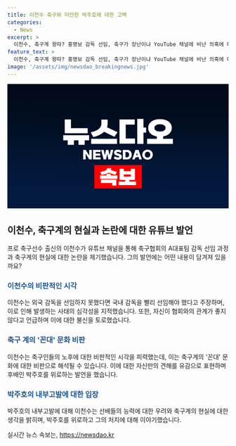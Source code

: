 ```yaml
---
title: 이천수 축구와 미안한 박주호에 대한 고백
categories:
  - News
excerpt: >
  이천수, 축구계 왕따? 홍명보 감독 선임, 축구가 장난이냐 YouTube 채널에 비난 의혹에 대해 외국 감독을 선임 못 한다면 국내 감독을 빨리 선임해야 했다며 발언. 축구인들이 멋있게 늙어야 하는데 못난 축구인들 때문에 후배들이 이슈를 제기하는 것이라며 축구계에 대한 불만 토로. 박주호의 홍 감독 내정 소식에 대한 반응도 전력강화위원회는 앞으로도 필요 없을 것이라고 언급. 현역 축구인의 솔직한 발언이 시선을 끄는 가운데, 축구계의 문제점에 대한 논란이 확산 중.
feature_text: >
  이천수, 축구계 왕따? 홍명보 감독 선임, 축구가 장난이냐 YouTube 채널에 비난 의혹에 대해 외국 감독을 선임 못 한다면 국내 감독을 빨리 선임해야 했다며 발언. 축구인들이 멋있게 늙어야 하는데 못난 축구인들 때문에 후배들이 이슈를 제기하는 것이라며 축구계에 대한 불만 토로. 박주호의 홍 감독 내정 소식에 대한 반응도 전력강화위원회는 앞으로도 필요 없을 것이라고 언급. 현역 축구인의 솔직한 발언이 시선을 끄는 가운데, 축구계의 문제점에 대한 논란이 확산 중.
image: '/assets/img/newsdao_breakingnews.jpg'
---
```


<p><img src="/assets/img/newsdao_breakingnews.jpg" alt="firstkoreanews 속보" /></p>

<h2 data-ke-size="size26">이천수, 축구계의 현실과 논란에 대한 유튜브 발언</h2>

<p data-ke-size="size16">프로 축구선수 출신의 이천수가 유튜브 채널을 통해 축구협회의 A대표팀 감독 선임 과정과 축구계의 현실에 대한 논란을 제기했습니다. 그의 발언에는 어떤 내용이 담겨져 있을까요?</p>

<h3><b><span style="color: #1a5490;">이천수의 비판적인 시각</span></b></h3>

<p data-ke-size="size16">이천수는 외국 감독을 선임하지 못했다면 국내 감독을 빨리 선임해야 했다고 주장하며, 이로 인해 발생하는 사태의 심각성을 지적했습니다. 또한, 자신이 협회와의 관계가 좋지 않다고 언급하며 이에 대한 불신을 토로했습니다.</p>

<h3><b><span style="color: #1a5490;">축구 계의 '꼰대' 문화 비판</span></b></h3>

<p data-ke-size="size16">이천수는 축구인들의 노후에 대한 비판적인 시각을 피력했는데, 이는 축구계의 '꼰대' 문화에 대한 비판으로 해석될 수 있습니다. 이에 대한 자신만의 견해를 유감으로 표현하며 후배인 박주호를 위로하는 발언을 했습니다.</p>

<h3><b><span style="color: #1a5490;">박주호의 내부고발에 대한 입장</span></b></h3>

<p data-ke-size="size16">박주호의 내부고발에 대해 이천수는 선배들의 능력에 대한 우려와 축구계의 현실에 대한 생각을 밝히며, 박주호를 위로하고 그의 처지에 대해 이야기했습니다.</p>
실시간 뉴스 속보는, <a href="https://newsdao.kr" rel="dofollow">https://newsdao.kr</a>


